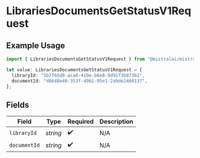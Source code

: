 # LibrariesDocumentsGetStatusV1Request

## Example Usage

```typescript
import { LibrariesDocumentsGetStatusV1Request } from "@mistralai/mistralai/models/operations";

let value: LibrariesDocumentsGetStatusV1Request = {
  libraryId: "5b7f65d8-aca6-419e-b6e8-9d91f3b873b1",
  documentId: "d8648e48-353f-49b1-95e1-2a9de2460137",
};
```

## Fields

| Field              | Type               | Required           | Description        |
| ------------------ | ------------------ | ------------------ | ------------------ |
| `libraryId`        | *string*           | :heavy_check_mark: | N/A                |
| `documentId`       | *string*           | :heavy_check_mark: | N/A                |